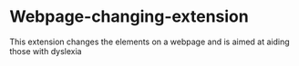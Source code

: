 # Webpage-changing-extension
This extension changes the elements on a webpage and is aimed at aiding those with dyslexia 
